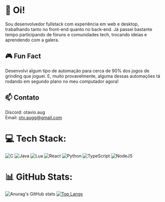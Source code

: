 # 📌 Oi!
Sou desenvolvedor fullstack com experiência em web e desktop, trabalhando tanto no front-end quanto no back-end. Já passei bastante tempo participando de fóruns e comunidades tech, trocando ideias e aprendendo com a galera.

## 🎮 Fun Fact
Desenvolvi algum tipo de automação para cerca de 90% dos jogos de grinding que joguei. E, muito provavelmente, alguma dessas automações tá rodando em segundo plano no meu computador agora!

## 📫 Contato
Discord: otavio.aug<br/>
Email: otv.augg@gmail.com

# 💻 Tech Stack:
![C](https://img.shields.io/badge/c-%2300599C.svg?style=for-the-badge&logo=c&logoColor=white) ![Java](https://img.shields.io/badge/java-%23ED8B00.svg?style=for-the-badge&logo=openjdk&logoColor=white) ![Lua](https://img.shields.io/badge/lua-%232C2D72.svg?style=for-the-badge&logo=lua&logoColor=white) ![React](https://img.shields.io/badge/react-%232C2D72.svg?style=for-the-badge&logo=react&logoColor=white) ![Python](https://img.shields.io/badge/python-%232C2D72.svg?style=for-the-badge&logo=python&logoColor=white) ![TypeScript](https://img.shields.io/badge/typescript-%232C2D72.svg?style=for-the-badge&logo=typescript&logoColor=white) ![NodeJS](https://img.shields.io/badge/nodejs-%232C2D72.svg?style=for-the-badge&logo=node.js&logoColor=white)


# 📊 GitHub Stats:
![Anurag's GitHub stats](https://github-readme-stats.vercel.app/api?username=otavio-aug&show_icons=true&theme=dracula)
[![Top Langs](https://github-readme-stats.vercel.app/api/top-langs/?username=otavio-aug&layout=donut&theme=dracula)](https://github.com/otavio-aug/github-readme-stats)
